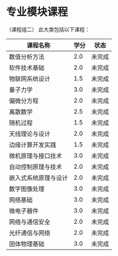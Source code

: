 # 专业模块课程

（课程组二）
此大类包括以下课程：

| 课程名称 | 学分 | 状态 |
| --- | --- | --- |
| 数值分析⽅法 | 2.0 | 未完成 |
| 软件技术基础 | 2.0 | 未完成 |
| 物联⽹系统设计 | 1.5 | 未完成 |
| 量⼦⼒学 | 3.0 | 未完成 |
| 偏微分⽅程 | 2.0 | 未完成 |
| 离散数学 | 2.5 | 未完成 |
| 随机过程 | 1.5 | 未完成 |
| 天线理论与设计  | 2.0 | 未完成 |
| 边缘计算开发实践 | 1.5 | 未完成 |
| 微机原理与接口技术 | 3.0 | 未完成 |
| 自动控制原理与技术 | 2.0 | 未完成 |
| 嵌入式系统原理与设计 | 2.0 | 未完成 |
| 数字图像处理  | 3.0 | 未完成 |
| 网络基础 | 3.0 | 未完成 |
| 微电子器件 | 3.0 | 未完成 |
| 网络与通信安全 | 2.0 | 未完成 |
| 光纤通信与⽹络 | 2.0 | 未完成 |
| 固体物理基础 | 3.0 | 未完成 |